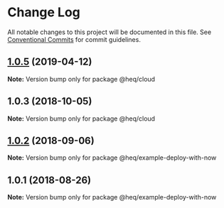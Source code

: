 # Change Log

All notable changes to this project will be documented in this file.
See [Conventional Commits](https://conventionalcommits.org) for commit guidelines.

<a name="1.0.5"></a>
## [1.0.5](https://github.com/tungv/jerni/compare/@heq/cloud@1.0.4...@heq/cloud@1.0.5) (2019-04-12)




**Note:** Version bump only for package @heq/cloud

<a name="1.0.3"></a>
## 1.0.3 (2018-10-05)




**Note:** Version bump only for package @heq/cloud

<a name="1.0.2"></a>
## [1.0.2](https://github.com/tungv/jerni/compare/@heq/example-deploy-with-now@1.0.1...@heq/example-deploy-with-now@1.0.2) (2018-09-06)




**Note:** Version bump only for package @heq/example-deploy-with-now

<a name="1.0.1"></a>
## 1.0.1 (2018-08-26)




**Note:** Version bump only for package @heq/example-deploy-with-now
